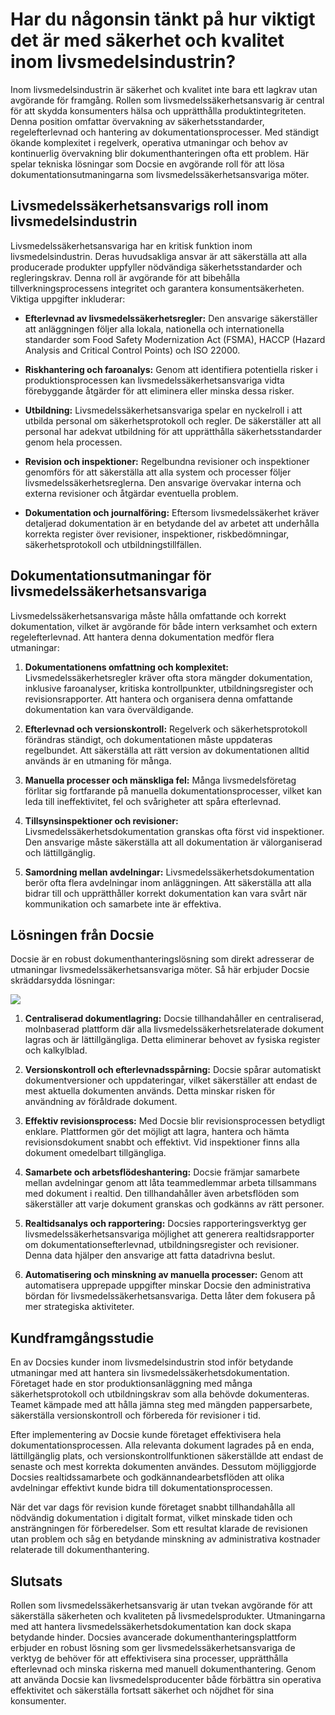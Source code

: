 # Har du någonsin tänkt på hur viktigt det är med säkerhet och kvalitet inom livsmedelsindustrin?

Inom livsmedelsindustrin är säkerhet och kvalitet inte bara ett lagkrav utan avgörande för framgång. Rollen som livsmedelssäkerhetsansvarig är central för att skydda konsumenters hälsa och upprätthålla produktintegriteten. Denna position omfattar övervakning av säkerhetsstandarder, regelefterlevnad och hantering av dokumentationsprocesser. Med ständigt ökande komplexitet i regelverk, operativa utmaningar och behov av kontinuerlig övervakning blir dokumenthanteringen ofta ett problem. Här spelar tekniska lösningar som Docsie en avgörande roll för att lösa dokumentationsutmaningarna som livsmedelssäkerhetsansvariga möter.

## Livsmedelssäkerhetsansvarigs roll inom livsmedelsindustrin

Livsmedelssäkerhetsansvariga har en kritisk funktion inom livsmedelsindustrin. Deras huvudsakliga ansvar är att säkerställa att alla producerade produkter uppfyller nödvändiga säkerhetsstandarder och regleringskrav. Denna roll är avgörande för att bibehålla tillverkningsprocessens integritet och garantera konsumentsäkerheten. Viktiga uppgifter inkluderar:

* **Efterlevnad av livsmedelssäkerhetsregler:** Den ansvarige säkerställer att anläggningen följer alla lokala, nationella och internationella standarder som Food Safety Modernization Act (FSMA), HACCP (Hazard Analysis and Critical Control Points) och ISO 22000.

* **Riskhantering och faroanalys:** Genom att identifiera potentiella risker i produktionsprocessen kan livsmedelssäkerhetsansvariga vidta förebyggande åtgärder för att eliminera eller minska dessa risker.

* **Utbildning:** Livsmedelssäkerhetsansvariga spelar en nyckelroll i att utbilda personal om säkerhetsprotokoll och regler. De säkerställer att all personal har adekvat utbildning för att upprätthålla säkerhetsstandarder genom hela processen.

* **Revision och inspektioner:** Regelbundna revisioner och inspektioner genomförs för att säkerställa att alla system och processer följer livsmedelssäkerhetsreglerna. Den ansvarige övervakar interna och externa revisioner och åtgärdar eventuella problem.

* **Dokumentation och journalföring:** Eftersom livsmedelssäkerhet kräver detaljerad dokumentation är en betydande del av arbetet att underhålla korrekta register över revisioner, inspektioner, riskbedömningar, säkerhetsprotokoll och utbildningstillfällen.

## Dokumentationsutmaningar för livsmedelssäkerhetsansvariga

Livsmedelssäkerhetsansvariga måste hålla omfattande och korrekt dokumentation, vilket är avgörande för både intern verksamhet och extern regelefterlevnad. Att hantera denna dokumentation medför flera utmaningar:

1. **Dokumentationens omfattning och komplexitet:** Livsmedelssäkerhetsregler kräver ofta stora mängder dokumentation, inklusive faroanalyser, kritiska kontrollpunkter, utbildningsregister och revisionsrapporter. Att hantera och organisera denna omfattande dokumentation kan vara överväldigande.

2. **Efterlevnad och versionskontroll:** Regelverk och säkerhetsprotokoll förändras ständigt, och dokumentationen måste uppdateras regelbundet. Att säkerställa att rätt version av dokumentationen alltid används är en utmaning för många.

3. **Manuella processer och mänskliga fel:** Många livsmedelsföretag förlitar sig fortfarande på manuella dokumentationsprocesser, vilket kan leda till ineffektivitet, fel och svårigheter att spåra efterlevnad.

4. **Tillsynsinspektioner och revisioner:** Livsmedelssäkerhetsdokumentation granskas ofta först vid inspektioner. Den ansvarige måste säkerställa att all dokumentation är välorganiserad och lättillgänglig.

5. **Samordning mellan avdelningar:** Livsmedelssäkerhetsdokumentation berör ofta flera avdelningar inom anläggningen. Att säkerställa att alla bidrar till och upprätthåller korrekt dokumentation kan vara svårt när kommunikation och samarbete inte är effektiva.

## Lösningen från Docsie

Docsie är en robust dokumenthanteringslösning som direkt adresserar de utmaningar livsmedelssäkerhetsansvariga möter. Så här erbjuder Docsie skräddarsydda lösningar:

![](https://cdn.docsie.io/workspace_PxAvC1Uenuc7ad6H3/doc_wn84Jkoc6hIMTO2eE/file_qExKrkigm1iM8CxF8/image_2ddb26ec-2a4a-6705-91b6-6180ad01f5d7.jpg)

1. **Centraliserad dokumentlagring:** Docsie tillhandahåller en centraliserad, molnbaserad plattform där alla livsmedelssäkerhetsrelaterade dokument lagras och är lättillgängliga. Detta eliminerar behovet av fysiska register och kalkylblad.

2. **Versionskontroll och efterlevnadsspårning:** Docsie spårar automatiskt dokumentversioner och uppdateringar, vilket säkerställer att endast de mest aktuella dokumenten används. Detta minskar risken för användning av föråldrade dokument.

3. **Effektiv revisionsprocess:** Med Docsie blir revisionsprocessen betydligt enklare. Plattformen gör det möjligt att lagra, hantera och hämta revisionsdokument snabbt och effektivt. Vid inspektioner finns alla dokument omedelbart tillgängliga.

4. **Samarbete och arbetsflödeshantering:** Docsie främjar samarbete mellan avdelningar genom att låta teammedlemmar arbeta tillsammans med dokument i realtid. Den tillhandahåller även arbetsflöden som säkerställer att varje dokument granskas och godkänns av rätt personer.

5. **Realtidsanalys och rapportering:** Docsies rapporteringsverktyg ger livsmedelssäkerhetsansvariga möjlighet att generera realtidsrapporter om dokumentationsefterlevnad, utbildningsregister och revisioner. Denna data hjälper den ansvarige att fatta datadrivna beslut.

6. **Automatisering och minskning av manuella processer:** Genom att automatisera upprepade uppgifter minskar Docsie den administrativa bördan för livsmedelssäkerhetsansvariga. Detta låter dem fokusera på mer strategiska aktiviteter.

## Kundframgångsstudie

En av Docsies kunder inom livsmedelsindustrin stod inför betydande utmaningar med att hantera sin livsmedelssäkerhetsdokumentation. Företaget hade en stor produktionsanläggning med många säkerhetsprotokoll och utbildningskrav som alla behövde dokumenteras. Teamet kämpade med att hålla jämna steg med mängden pappersarbete, säkerställa versionskontroll och förbereda för revisioner i tid.

Efter implementering av Docsie kunde företaget effektivisera hela dokumentationsprocessen. Alla relevanta dokument lagrades på en enda, lättillgänglig plats, och versionskontrollfunktionen säkerställde att endast de senaste och mest korrekta dokumenten användes. Dessutom möjliggjorde Docsies realtidssamarbete och godkännandearbetsflöden att olika avdelningar effektivt kunde bidra till dokumentationsprocessen.

När det var dags för revision kunde företaget snabbt tillhandahålla all nödvändig dokumentation i digitalt format, vilket minskade tiden och ansträngningen för förberedelser. Som ett resultat klarade de revisionen utan problem och såg en betydande minskning av administrativa kostnader relaterade till dokumenthantering.

## Slutsats

Rollen som livsmedelssäkerhetsansvarig är utan tvekan avgörande för att säkerställa säkerheten och kvaliteten på livsmedelsprodukter. Utmaningarna med att hantera livsmedelssäkerhetsdokumentation kan dock skapa betydande hinder. Docsies avancerade dokumenthanteringsplattform erbjuder en robust lösning som ger livsmedelssäkerhetsansvariga de verktyg de behöver för att effektivisera sina processer, upprätthålla efterlevnad och minska riskerna med manuell dokumenthantering. Genom att använda Docsie kan livsmedelsproducenter både förbättra sin operativa effektivitet och säkerställa fortsatt säkerhet och nöjdhet för sina konsumenter.